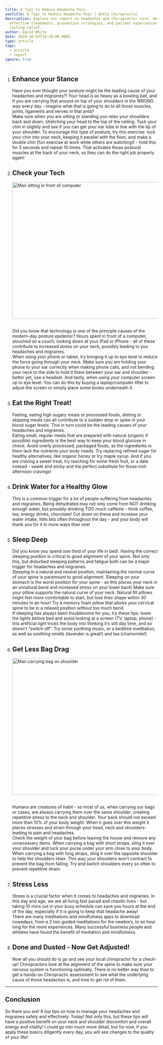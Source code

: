 ```yaml
---
title: 8 Tips to Reduce Headache Pain
seoTitle: 8 Tips to Reduce Headache Pain | Anttz Chiropractic
description: Explore our report on headaches and Chiropractic care, detailing
  effective treatments, prevention strategies, and patient experiences for
  lasting relief.
author: David White
date: 2024-10-03T14:18:00.000Z
type: article
tags:
  - article
  - report
ignore: true
---
```

1. ## Enhance your Stance

   Have you ever thought your posture might be the leading cause of your headaches and migraines?! Your head is as heavy as a bowling ball, and if you are carrying that around on top of your shoulders in the WRONG way every day - imagine what that is going to do to all those muscles, joints, ligaments and nerves in that area?\
   Make sure when you are sitting or standing you relax your shoulders back and down, stretching your head to the top of the ceiling. Tuck your chin in slightly and see if you can get your ear lobe in line with the tip of your shoulder. To encourage this type of posture, try this exercise: tuck your chin into your neck, keeping it parallel with the floor, and make a double chin (fun exercise at work while others are watching!) - hold this for 5 seconds and repeat 10 times. That activates those postural muscles at the back of your neck, so they can do the right job properly again!
2. ## Check your Tech

   <img src="/_includes/static/img/man-computer.webp" alt="Man sitting in front of computer" title="Man sitting in front of computer" class="Left" width="600px" height="450px" loading="lazy"/>

   \
   Did you know that technology is one of the principle causes of the modern-day posture epidemic? Hours spent in front of a computer, slouched on a couch, looking down at your iPad or iPhone - all of these contribute to increased stress on your neck, possibly leading to you headaches and migraines.\
   When using your phone or tablet, try bringing it up to eye level to reduce the force going through your neck. Make sure you are holding your phone to your ear correctly when making phone calls, and not bending your neck to the side to hold it there between your ear and shoulder - better yet, use a headset. And lastly, when using your computer screen up to eye level. You can do this by buying a laptop/computer lifter to adjust the screen or simply place some books underneath it.
3. ## Eat the Right Treat!

   Fasting, eating high sugary meals or processed foods, dieting or skipping meals can all contribute to a sudden drop or spike in your blood sugar levels. This in turn could be the leading causes of your headaches and migraines.\
   Eating small, regular meals that are prepared with natural (organic if possible) ingredients is the best way to keep your blood glucose in check. Avoid overly processed, packaged foods, as the ingredients in them lack the nutrients your body needs. Try replacing refined sugar for healthy alternatives, like organic honey or try maple syrup. And if you are craving a sweet treat, try reaching for some fresh fruit, or a date instead - sweet and sticky and the perfect substitute for those mid-afternoon cravings!
4. ## Drink Water for a Healthy Glow

   This is a common trigger for a lot of people suffering from headaches and migraines. Being dehydrated may not only come from NOT drinking enough water, but possibly drinking TOO much caffeine - think coffee, tea, energy drinks, chocolate! Cut down on these and increase your water intake, little bits often throughout the day - and your body will thank you for it in more ways than one!
5. ## Sleep Deep

   Did you know you spend one third of your life in bed!. Having the correct sleeping position is critical to good alignment of your spine. Not only this, but disturbed sleeping patterns and fatigue both can be a major trigger for headaches and migraines.\
   Sleeping in a natural and neutral position, maintaining the normal curve of your spine is paramount to good alignment. Sleeping on your stomach is the worst position for your spine - as this places your neck in an unnatural bend and increased stress on your lower back! Make sure your pillow supports the natural curve of your neck. Natural fill pillows might feel more comfortable to start, but lose their shape within 30 minutes to an hour! Try a memory foam pillow that allows your cervical spine to be in a relaxed position without too much bend.\
   If sleeping has always been troublesome for you, try these tips: lower the lights before bed and avoid looking at a screen (TV, laptop, phone) - this artificial light tricks the body into thinking it’s still day time, and so doesn’t “switch off”. Try some soothing music, or a bedtime meditation, as well as soothing smells (lavender is great!) and tea (chamomile!).
6. ## Get Less Bag Drag

   <img src="/_includes/static/img/man-with-bag.webp" alt="Man carrying bag on shoulder" title="Man carrying bag on shoulder" class="Left" width="600px" height="450px" loading="lazy"/>

   \
   Humans are creatures of habit - so most of us, when carrying our bags or cases, are always carrying them over the same shoulder, creating repetitive stress to the neck and shoulder. Your back should not exceed more than 10% of your body weight. When it goes over this weight it places stresses and strain through your head, neck and shoulders- leading to pain and headaches.\
   Check the weight of your bag before leaving the house and remove any unnecessary items. When carrying a bag with short straps, sling it over your shoulder and tuck your purse under your arm close to your body. When carrying a bag with long straps, sling it over the opposite shoulder to help the shoulders relax. This way your shoulders won’t contract to prevent the bag from falling. Try and switch shoulders every so often to prevent repetitive strain.
7. ## Stress Less

   Stress is a crucial factor when it comes to headaches and migraines. In this day and age, we are all living fast paced and chaotic lives - but taking 10 mins out in your busy schedule can save you hours at the end of the day, especially if it is going to keep that headache away!\
   There are many meditations and mindfulness apps to download nowadays, from a 2 min guided meditations for the newbie’s, to an hour long for the more experiences. Many successful business people and athletes have found the benefit of mediation and mindfulness.
8. ## Done and Dusted - Now Get Adjusted!

   Now all you should do is go and see your local chiropractor for a check-up! Chiropractors look at the alignment of the spine to make sure your nervous system is functioning optimally. There is no better way than to get a hands-on Chiropractic assessment to see what the underlying cause of those headaches is, and how to get rid of them.

- - -

## Conclusion

So there you are! 8 top tips on how to manage your headaches and migraines safely and effectively. Today! Not only this, but these tips will have a positive benefit on your neck and shoulder discomfort and overall energy and vitality! I could go into much more detail, but for now, if you apply these basics diligently every day, you will see changes to the quality of your life!
